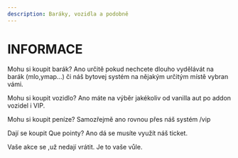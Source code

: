 ```yaml
---
description: Baráky, vozidla a podobně
---
```


# INFORMACE

Mohu si koupit barák? Ano určitě pokud nechcete dlouho vydělávát na barák (mlo,ymap...) či náš bytovej systém na nějakým určitým místě vybran vámi.



Mohu si koupit vozidlo? Ano máte na výběr jakékoliv od vanilla aut po addon vozidel i VIP.&#x20;



Mohu si koupit peníze? Samozřejmě ano rovnou přes náš systém /vip



Dají se koupit Que pointy? Ano dá se musíte využít náš ticket.



Vaše akce se ,už nedají vrátit. Je to vaše vůle.

&#x20;
